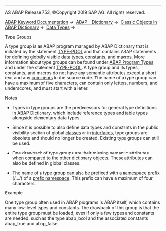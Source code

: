   

* * *

AS ABAP Release 753, ©Copyright 2019 SAP AG. All rights reserved.

[ABAP Keyword Documentation](javascript:call_link\('abenabap.htm'\)) →  [ABAP - Dictionary](javascript:call_link\('abenabap_dictionary.htm'\)) →  [Classic Objects in ABAP Dictionary](javascript:call_link\('abenddic_classical_objects.htm'\)) →  [Data Types](javascript:call_link\('abenddic_data_types.htm'\)) → 

Type Groups

A type group is an ABAP program managed by ABAP Dictionary that is initiated by the statement [TYPE-POOL](javascript:call_link\('abaptype-pool.htm'\)) and that contains ABAP statements for defining globally visible [data types](javascript:call_link\('abendata_type_glosry.htm'\) "Glossary Entry"), [constants](javascript:call_link\('abenconstant_glosry.htm'\) "Glossary Entry"), and [macros](javascript:call_link\('abenmacro_glosry.htm'\) "Glossary Entry"). More information about type groups can be found under [ABAP Program Types](javascript:call_link\('abenprogram_type_oview.htm'\)) and under the statement [TYPE-POOL](javascript:call_link\('abaptype-pool.htm'\)). A type group and its types, constants, and macros do not have any semantic attributes except a short text and any [comments](javascript:call_link\('abencomment_glosry.htm'\) "Glossary Entry") in the source code. The name of a type group can have a maximum of five characters, can contain only letters, numbers, and underscores, and must start with a letter.

Notes

-   Types in type groups are the predecessors for general type definitions in ABAP Dictionary, which include reference types and table types alongside elementary data types.

-   Since it is possible to also define data types and constants in the public visibility section of global [classes](javascript:call_link\('abenclass_glosry.htm'\) "Glossary Entry") or in [interfaces](javascript:call_link\('abeninterface_oo_glosry.htm'\) "Glossary Entry"), type groups are obsolete and should no longer be created. Existing type groups can still be used.

-   One drawback of type groups are their missing semantic attributes when compared to the other dictionary objects. These attributes can also be defined in global classes.

-   The name of a type group can also be prefixed with a [namespace prefix](javascript:call_link\('abenname_space_prefix_glosry.htm'\) "Glossary Entry") (/.../) of a [prefix namespace](javascript:call_link\('abenprefix_name_space_glosry.htm'\) "Glossary Entry"). This prefix can have a maximum of four characters.

Example

One type group often used in ABAP programs is ABAP itself, which contains many low-level types and constants. The drawback of this group is that the entire type group must be loaded, even if only a few types and constants are needed, such as the type abap\_bool and the associated constants abap\_true and abap\_false.